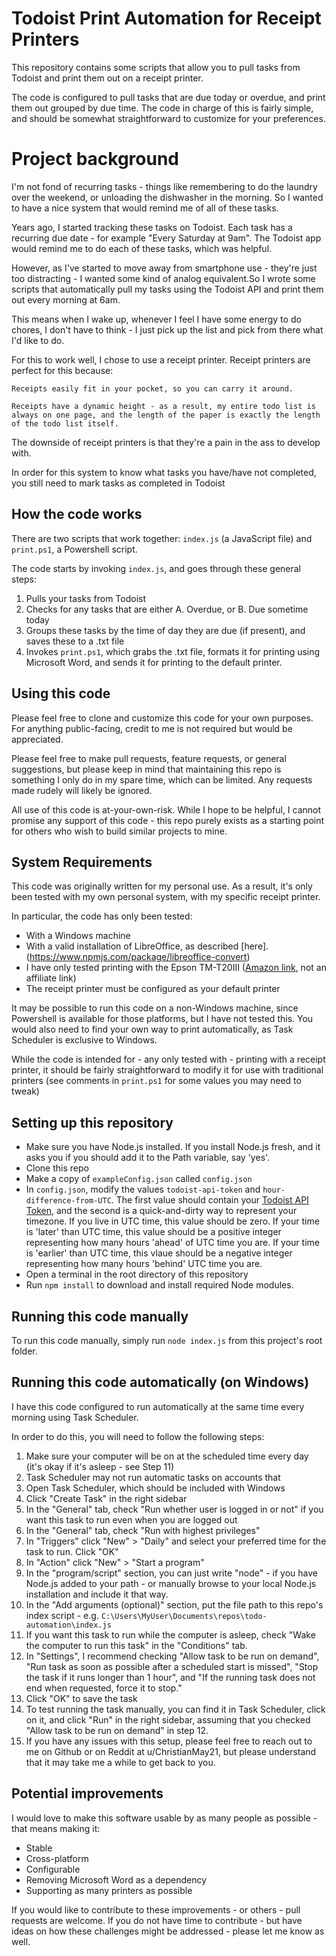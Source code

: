 # Todoist Print Automation for Receipt Printers

This repository contains some scripts that allow you to pull tasks from Todoist and print them out on a receipt printer.

The code is configured to pull tasks that are due today or overdue, and print them out grouped by due time. The code in charge of this is fairly simple, and should be somewhat straightforward to customize for your preferences.

# Project background

I'm not fond of recurring tasks - things like remembering to do the laundry over the weekend, or unloading the dishwasher in the morning. So I wanted to have a nice system that would remind me of all of these tasks.

Years ago, I started tracking these tasks on Todoist. Each task has a recurring due date - for example "Every Saturday at 9am". The Todoist app would remind me to do each of these tasks, which was helpful.

However, as I've started to move away from smartphone use - they're just too distracting - I wanted some kind of analog equivalent.So I wrote some scripts that automatically pull my tasks using the Todoist API and print them out every morning at 6am.

This means when I wake up, whenever I feel I have some energy to do chores, I don't have to think - I just pick up the list and pick from there what I'd like to do.

For this to work well, I chose to use a receipt printer. Receipt printers are perfect for this because:

    Receipts easily fit in your pocket, so you can carry it around.

    Receipts have a dynamic height - as a result, my entire todo list is always on one page, and the length of the paper is exactly the length of the todo list itself.

The downside of receipt printers is that they're a pain in the ass to develop with.

In order for this system to know what tasks you have/have not completed, you still need to mark tasks as completed in Todoist

## How the code works

There are two scripts that work together: `index.js` (a JavaScript file) and `print.ps1`, a Powershell script.

The code starts by invoking `index.js`, and goes through these general steps:

1. Pulls your tasks from Todoist
2. Checks for any tasks that are either A. Overdue, or B. Due sometime today
3. Groups these tasks by the time of day they are due (if present), and saves these to a .txt file
4. Invokes `print.ps1`, which grabs the .txt file, formats it for printing using Microsoft Word, and sends it for printing to the default printer.

## Using this code

Please feel free to clone and customize this code for your own purposes. For anything public-facing, credit to me is not required but would be appreciated.

Please feel free to make pull requests, feature requests, or general suggestions, but please keep in mind that maintaining this repo is something I only do in my spare time, which can be limited. Any requests made rudely will likely be ignored.

All use of this code is at-your-own-risk. While I hope to be helpful, I cannot promise any support of this code - this repo purely exists as a starting point for others who wish to build similar projects to mine.

## System Requirements

This code was originally written for my personal use. As a result, it's only been tested with my own personal system, with my specific receipt printer.

In particular, the code has only been tested:

- With a Windows machine
- With a valid installation of LibreOffice, as described [here]. (https://www.npmjs.com/package/libreoffice-convert)
- I have only tested printing with the Epson TM-T20III ([Amazon link](https://www.amazon.com/gp/product/B07YLSTMCX/ref=ppx_yo_dt_b_search_asin_title?ie=UTF8&psc=1), not an affiliate link)
- The receipt printer must be configured as your default printer

It may be possible to run this code on a non-Windows machine, since Powershell is available for those platforms, but I have not tested this. You would also need to find your own way to print automatically, as Task Scheduler is exclusive to Windows.

While the code is intended for - any only tested with - printing with a receipt printer, it should be fairly straightforward to modify it for use with traditional printers (see comments in `print.ps1` for some values you may need to tweak)

## Setting up this repository

- Make sure you have Node.js installed. If you install Node.js fresh, and it asks you if you should add it to the Path variable, say 'yes'.
- Clone this repo
- Make a copy of `exampleConfig.json` called `config.json`
- In `config.json`, modify the values `todoist-api-token` and `hour-difference-from-UTC`. The first value should contain your [Todoist API Token](https://todoist.com/help/articles/find-your-api-token-Jpzx9IIlB), and the second is a quick-and-dirty way to represent your timezone. If you live in UTC time, this value should be zero. If your time is 'later' than UTC time, this value should be a positive integer representing how many hours 'ahead' of UTC time you are. If your time is 'earlier' than UTC time, this vlaue should be a negative integer representing how many hours 'behind' UTC time you are.
- Open a terminal in the root directory of this repository
- Run `npm install` to download and install required Node modules.

## Running this code manually

To run this code manually, simply run `node index.js` from this project's root folder.

## Running this code automatically (on Windows)

I have this code configured to run automatically at the same time every morning using Task Scheduler.

In order to do this, you will need to follow the following steps:

1. Make sure your computer will be on at the scheduled time every day (it's okay if it's asleep - see Step 11)
2. Task Scheduler may not run automatic tasks on accounts that
3. Open Task Scheduler, which should be included with Windows
4. Click "Create Task" in the right sidebar
5. In the "General" tab, check "Run whether user is logged in or not" if you want this task to run even when you are logged out
6. In the "General" tab, check "Run with highest privileges"
7. In "Triggers" click "New" > "Daily" and select your preferred time for the task to run. Click "OK"
8. In "Action" click "New" > "Start a program"
9. In the "program/script" section, you can just write "node" - if you have Node.js added to your path - or manually browse to your local Node.js installation and include it that way.
10. In the "Add arguments (optional)" section, put the file path to this repo's index script - e.g. `C:\Users\MyUser\Documents\repos\todo-automation\index.js`
11. If you want this task to run while the computer is asleep, check "Wake the computer to run this task" in the "Conditions" tab.
12. In "Settings", I recommend checking "Allow task to be run on demand", "Run task as soon as possible after a scheduled start is missed", "Stop the task if it runs longer than 1 hour", and "If the running task does not end when requested, force it to stop."
13. Click "OK" to save the task
14. To test running the task manually, you can find it in Task Scheduler, click on it, and click "Run" in the right sidebar, assuming that you checked "Allow task to be run on demand" in step 12.
15. If you have any issues with this setup, please feel free to reach out to me on Github or on Reddit at u/ChristianMay21, but please understand that it may take me a while to get back to you.

## Potential improvements

I would love to make this software usable by as many people as possible - that means making it:

- Stable
- Cross-platform
- Configurable
- Removing Microsoft Word as a dependency
- Supporting as many printers as possible

If you would like to contribute to these improvements - or others - pull requests are welcome. If you do not have time to contribute - but have ideas on how these challenges might be addressed - please let me know as well.
